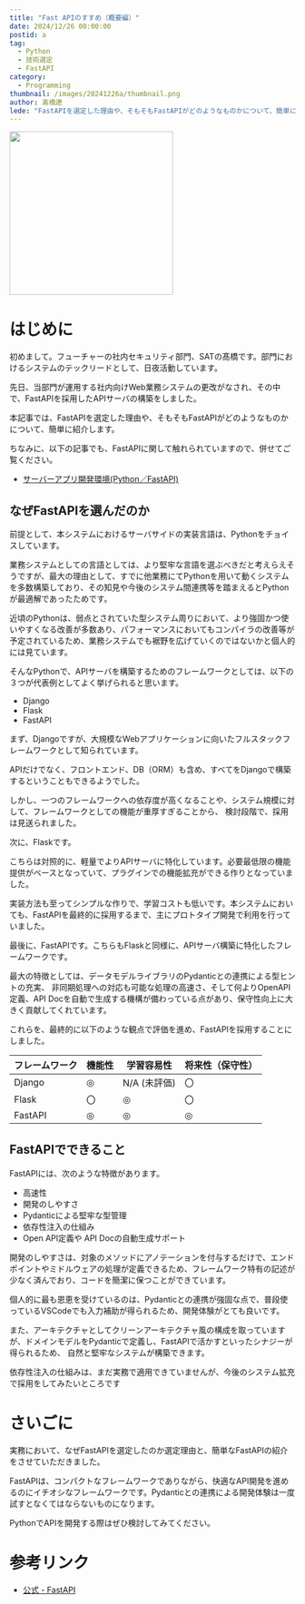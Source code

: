 ```yaml
---
title: "Fast APIのすすめ（概要編）"
date: 2024/12/26 00:00:00
postid: a
tag:
  - Python
  - 技術選定
  - FastAPI
category:
  - Programming
thumbnail: /images/20241226a/thumbnail.png
author: 髙橋遼
lede: "FastAPIを選定した理由や、そもそもFastAPIがどのようなものかについて、簡単に紹介できればと思います。"
---
```


<img src="/images/20241226a/logo-teal.png" alt="" widgh="800" height="288">

# はじめに

初めまして。フューチャーの社内セキュリティ部門、SATの髙橋です。部門におけるシステムのテックリードとして、日夜活動しています。

先日、当部門が運用する社内向けWeb業務システムの更改がなされ、その中で、FastAPIを採用したAPIサーバの構築をしました。

本記事では、FastAPIを選定した理由や、そもそもFastAPIがどのようなものかについて、簡単に紹介します。

ちなみに、以下の記事でも、FastAPIに関して触れられていますので、併せてご覧ください。

- [サーバーアプリ開発環境(Python／FastAPI)](/articles/20210611a/)

## なぜFastAPIを選んだのか

前提として、本システムにおけるサーバサイドの実装言語は、Pythonをチョイスしています。

業務システムとしての言語としては、より堅牢な言語を選ぶべきだと考えらえそうですが、最大の理由として、すでに他業務にてPythonを用いて動くシステムを多数構築しており、その知見や今後のシステム間連携等を踏まえるとPythonが最適解であったためです。

近頃のPythonは、弱点とされていた型システム周りにおいて、より強固かつ使いやすくなる改善が多数あり、パフォーマンスにおいてもコンパイラの改善等が予定されているため、業務システムでも裾野を広げていくのではないかと個人的には見ています。

そんなPythonで、APIサーバを構築するためのフレームワークとしては、以下の３つが代表例としてよく挙げられると思います。

- Django
- Flask
- FastAPI

まず、Djangoですが、大規模なWebアプリケーションに向いたフルスタックフレームワークとして知られています。

APIだけでなく、フロントエンド、DB（ORM）も含め、すべてをDjangoで構築するということもできるようでした。

しかし、一つのフレームワークへの依存度が高くなることや、システム規模に対して、フレームワークとしての機能が重厚すぎることから、
検討段階で、採用は見送られました。

次に、Flaskです。

こちらは対照的に、軽量でよりAPIサーバに特化しています。必要最低限の機能提供がベースとなっていて、プラグインでの機能拡充ができる作りとなっていました。

実装方法も至ってシンプルな作りで、学習コストも低いです。本システムにおいても、FastAPIを最終的に採用するまで、主にプロトタイプ開発で利用を行っていました。

最後に、FastAPIです。こちらもFlaskと同様に、APIサーバ構築に特化したフレームワークです。

最大の特徴としては、データモデルライブラリのPydanticとの連携による型ヒントの充実、
非同期処理への対応も可能な処理の高速さ、そして何よりOpenAPI定義、API Docを自動で生成する機構が備わっている点があり、保守性向上に大きく貢献してくれています。

これらを、最終的に以下のような観点で評価を進め、FastAPIを採用することにしました。

| フレームワーク | 機能性 | 学習容易性 | 将来性（保守性） |
| -------------- | ------ | ------------ | ---------------------- |
| Django         | ◎     | N/A (未評価)           | 〇                     |
| Flask          | 〇     | ◎           | 〇                     |
| FastAPI        | ◎     | ◎           | ◎                     |

## FastAPIでできること

FastAPIには、次のような特徴があります。

- 高速性
- 開発のしやすさ
- Pydanticによる堅牢な型管理
- 依存性注入の仕組み
- Open API定義や API Docの自動生成サポート

開発のしやすさは、対象のメソッドにアノテーションを付与するだけで、エンドポイントやミドルウェアの処理が定義できるため、フレームワーク特有の記述が少なく済んでおり、コードを簡潔に保つことができています。

個人的に最も恩恵を受けているのは、Pydanticとの連携が強固な点で、普段使っているVSCodeでも入力補助が得られるため、開発体験がとても良いです。

また、アーキテクチャとしてクリーンアーキテクチャ風の構成を取っていますが、ドメインモデルをPydanticで定義し、FastAPIで活かすといったシナジーが得られるため、
自然と堅牢なシステムが構築できます。

依存性注入の仕組みは、まだ実務で適用できていませんが、今後のシステム拡充で採用をしてみたいところです

# さいごに

実務において、なぜFastAPIを選定したのか選定理由と、簡単なFastAPIの紹介をさせていただきました。

FastAPIは、コンパクトなフレームワークでありながら、快適なAPI開発を進めるのにイチオシなフレームワークです。Pydanticとの連携による開発体験は一度試すとなくてはならないものになります。

PythonでAPIを開発する際はぜひ検討してみてください。

# 参考リンク

- [公式 - FastAPI](https://fastapi.tiangolo.com/)
